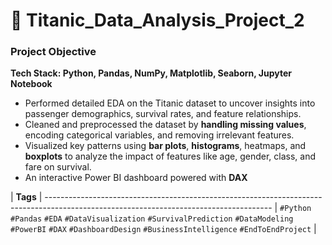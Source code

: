 # 🚢 Titanic_Data_Analysis_Project_2

### **Project Objective** 
**Tech Stack: Python, Pandas, NumPy, Matplotlib, Seaborn, Jupyter Notebook**

* Performed detailed EDA on the Titanic dataset to uncover insights into passenger demographics, survival rates, and feature relationships.
* Cleaned and preprocessed the dataset by **handling missing values**, encoding categorical variables, and removing irrelevant features.
* Visualized key patterns using **bar plots**, **histograms**, heatmaps, and **boxplots** to analyze the impact of features like age, gender, class, and fare on survival.
*  An interactive Power BI dashboard powered with **DAX**


| **Tags** | --------------------------------------------------------------------------------------------------------------------------------------
| `#Python` `#Pandas` `#EDA` `#DataVisualization`  `#SurvivalPrediction` `#DataModeling` `#PowerBI` `#DAX` `#DashboardDesign` `#BusinessIntelligence` `#EndToEndProject` |
